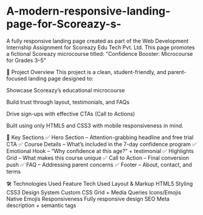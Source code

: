 # A-modern-responsive-landing-page-for-Scoreazy-s-
A fully responsive landing page created as part of the Web Development Internship Assignment for Scoreazy Edu Tech Pvt. Ltd.
This page promotes a fictional Scoreazy microcourse titled:
"Confidence Booster: Microcourse for Grades 3–5"

📄 Project Overview
This project is a clean, student-friendly, and parent-focused landing page designed to:

Showcase Scoreazy’s educational microcourse

Build trust through layout, testimonials, and FAQs

Drive sign-ups with effective CTAs (Call to Actions)

Built using only HTML5 and CSS3 with mobile responsiveness in mind.

🎯 Key Sections
✅ Hero Section – Attention-grabbing headline and free trial CTA
✅ Course Details – What’s included in the 7-day confidence program
✅ Emotional Hook – “Why confidence at this age?” + testimonial
✅ Highlights Grid – What makes this course unique
✅ Call to Action – Final conversion push
✅ FAQ – Addressing parent concerns
✅ Footer – About, contact, and terms

🛠️ Technologies Used
Feature	Tech Used
Layout & Markup	HTML5
Styling	CSS3
Design System	Custom CSS Grid + Media Queries
Icons/Emojis	Native Emojis
Responsiveness	Fully responsive design
SEO	Meta description + semantic tags
